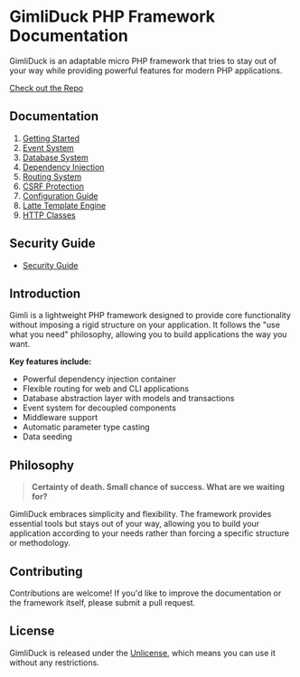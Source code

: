 # GimliDuck PHP Framework Documentation

GimliDuck is an adaptable micro PHP framework that tries to stay out of your way while providing powerful features for modern PHP applications.

[Check out the Repo](https://github.com/dvnc0/gimli-php)

## Documentation

1. [Getting Started](01-Getting_Started.md)
2. [Event System](02-Event_System.md)
3. [Database System](03-Database_System.md)
4. [Dependency Injection](04-Dependency_Injection.md)
5. [Routing System](05-Routing_System.md)
6. [CSRF Protection](06-CSRF_Protection.md)
7. [Configuration Guide](07-Config_Guide.md)
8. [Latte Template Engine](08-Latte_Engine.md)
9. [HTTP Classes](10-Http_Classes.md)

## Security Guide

- [Security Guide](99-Security_Guide.md)

## Introduction

Gimli is a lightweight PHP framework designed to provide core functionality without imposing a rigid structure on your application. It follows the "use what you need" philosophy, allowing you to build applications the way you want.

**Key features include:**
- Powerful dependency injection container
- Flexible routing for web and CLI applications
- Database abstraction layer with models and transactions
- Event system for decoupled components
- Middleware support
- Automatic parameter type casting
- Data seeding

## Philosophy

> **Certainty of death. Small chance of success. What are we waiting for?**

GimliDuck embraces simplicity and flexibility. The framework provides essential tools but stays out of your way, allowing you to build your application according to your needs rather than forcing a specific structure or methodology.

## Contributing

Contributions are welcome! If you'd like to improve the documentation or the framework itself, please submit a pull request.

## License

GimliDuck is released under the [Unlicense](https://unlicense.org/), which means you can use it without any restrictions.